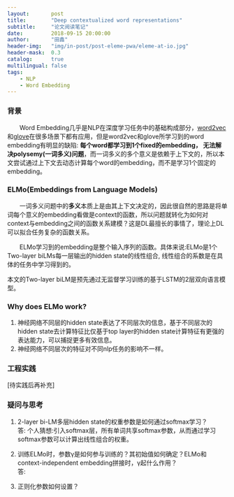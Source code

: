 ```yaml
---
layout:       post
title:        "Deep contextualized word representations"
subtitle:     "论文阅读笔记"
date:         2018-09-15 20:00:00
author:       "田鑫"
header-img:   "img/in-post/post-eleme-pwa/eleme-at-io.jpg"
header-mask:  0.3
catalog:      true
multilingual: false
tags:
    - NLP
    - Word Embedding 
---
```


### 背景
&emsp;&emsp;Word Embedding几乎是NLP在深度学习任务中的基础构成部分，[word2vec](https://papers.nips.cc/paper/5021-distributed-representations-of-words-and-phrases-and-their-compositionality.pdf)和[glove](https://nlp.stanford.edu/pubs/glove.pdf)在很多场景下都有应用，但是word2vec和glove所学习到的word embedding有明显的缺陷:
**每个word都学习到1个fixed的embedding， 无法解决polysemy(一词多义)问题**，而一词多义的多个意义是依赖于上下文的，所以本文尝试通过上下文去动态计算每个word的embedding，而不是学习1个固定的embedding。

### ELMo(Embeddings from Language Models)
&emsp;&emsp;一词多义问题中的**多义**本质上是由其上下文决定的，因此很自然的思路是将单词每个意义的embedding看做是context的函数，所以问题就转化为如何对context与embedding之间的函数关系建模？这是DL最擅长的事情了，理论上DL可以拟合任务复杂的函数关系。

&emsp;&emsp;ELMo学习到的embedding是整个输入序列的函数。具体来说:ELMo是1个Two-layer biLMs每一层输出的hidden state的线性组合, 线性组合的系数是在具体的任务中学习得到的。

本文的Two-layer biLM是预先通过无监督学习训练的基于LSTM的2层双向语言模型。

### Why does ELMo work?
1. 神经网络不同层的hidden state表达了不同层次的信息，基于不同层次的hidden state去计算特征比仅基于top layer的hidden state计算特征有更强的表达能力，可以捕捉更多有效信息。
2. 神经网络不同层次的特征对不同nlp任务的影响不一样。

### 工程实践
[待实践后再补充]

### 疑问与思考
1. 2-layer bi-LM多层hidden state的权重参数是如何通过softmax学习？  
答: 个人猜想:引入softmax层，所有单词共享softmax参数，从而通过学习softmax参数可以计算出线性组合的权重。

2. 训练ELMo时，参数γ是如何参与训练的？其初始值如何确定？ELMo和context-independent embedding拼接时，γ起什么作用？  
答:

3. 正则化参数如何设置？
